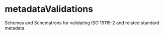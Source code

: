 metadataValidations
===================

Schemas and Schematrons for validating ISO 19115-2 and related standard metadata.
